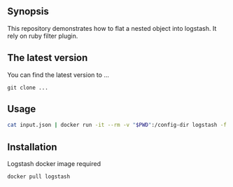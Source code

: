 ## Synopsis

This repository demonstrates how to flat a nested object into logstash. It rely on
ruby filter plugin.

## The latest version

You can find the latest version to ...

    git clone ...

## Usage

```bash
cat input.json | docker run -it --rm -v "$PWD":/config-dir logstash -f /config-dir/logstash.conf
```

## Installation

Logstash docker image required

```
docker pull logstash
```
